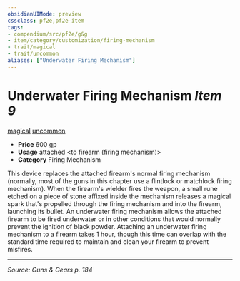 ```yaml
---
obsidianUIMode: preview
cssclass: pf2e,pf2e-item
tags:
- compendium/src/pf2e/g&g
- item/category/customization/firing-mechanism
- trait/magical
- trait/uncommon
aliases: ["Underwater Firing Mechanism"]
---
```

# Underwater Firing Mechanism *Item 9*  
[magical](rules/traits/magical.md "Magical Item Trait")  [uncommon](rules/traits/uncommon.md "Uncommon Rarity Trait")  

- **Price** 600 gp
- **Usage** attached <to firearm (firing mechanism)>
- **Category** Firing Mechanism

This device replaces the attached firearm's normal firing mechanism (normally, most of the guns in this chapter use a flintlock or matchlock firing mechanism). When the firearm's wielder fires the weapon, a small rune etched on a piece of stone affixed inside the mechanism releases a magical spark that's propelled through the firing mechanism and into the firearm, launching its bullet. An underwater firing mechanism allows the attached firearm to be fired underwater or in other conditions that would normally prevent the ignition of black powder. Attaching an underwater firing mechanism to a firearm takes 1 hour, though this time can overlap with the standard time required to maintain and clean your firearm to prevent misfires.


---
*Source: Guns & Gears p. 184*